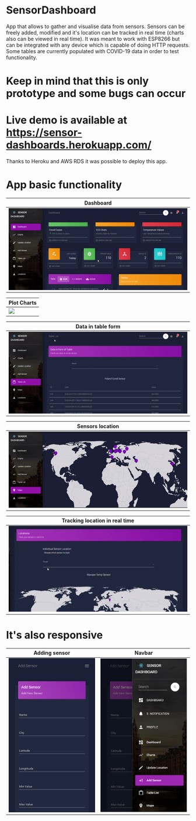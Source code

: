 # SensorDashboard
App that allows to gather and visualise data from sensors.
Sensors can be freely added, modified and it's location can be
tracked in real time (charts also can be viewed in real time).
It was meant to work with ESP8266 but can be integrated with any
device which is capable of doing HTTP requests.
Some tables are currently populated with COVID-19 data in order to test functionality.

# Keep in mind that this is only prototype and some bugs can occur

# Live demo is available at https://sensor-dashboards.herokuapp.com/
Thanks to Heroku and AWS RDS it was possible to deploy this app. 


#  App basic functionality

|Dashboard|
|---|
|![](preview/dashboard.gif)|

|Plot Charts|
|---|
|![](preview/charts.gif)|

|Data in table form|
|---|
|![](preview/tables.gif)|

|Sensors location|
|---|
|![](preview/maps.gif)|

|Tracking location in real time|
|---|
|![](preview/location.gif)|
    
#  It's also responsive

|Adding sensor|Navbar|
|---|---|
|![](preview/responsive2.png)|![](preview/responsive3.png)|
